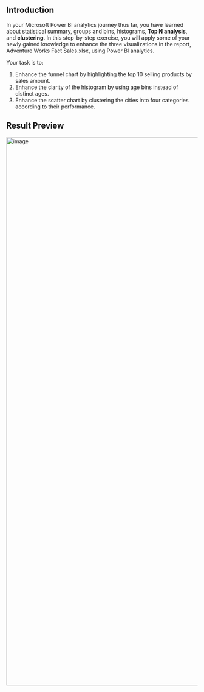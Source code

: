 ## Introduction
In your Microsoft Power BI analytics journey thus far, you have learned about statistical summary, groups and bins, histograms, **Top N analysis**, and **clustering**. In this step-by-step exercise, you will apply some of your newly gained knowledge to enhance the three visualizations in the report, Adventure Works Fact Sales.xlsx, using Power BI analytics. 

Your task is to:

1. Enhance the funnel chart by highlighting the top 10 selling products by sales amount.
2. Enhance the clarity of the histogram by using age bins instead of distinct ages.
3. Enhance the scatter chart by clustering the cities into four categories according to their performance.

## Result Preview

<img width="1440" alt="image" src="https://github.com/user-attachments/assets/ded2339c-d1d7-42a0-ae06-22b56ae65e43" />
